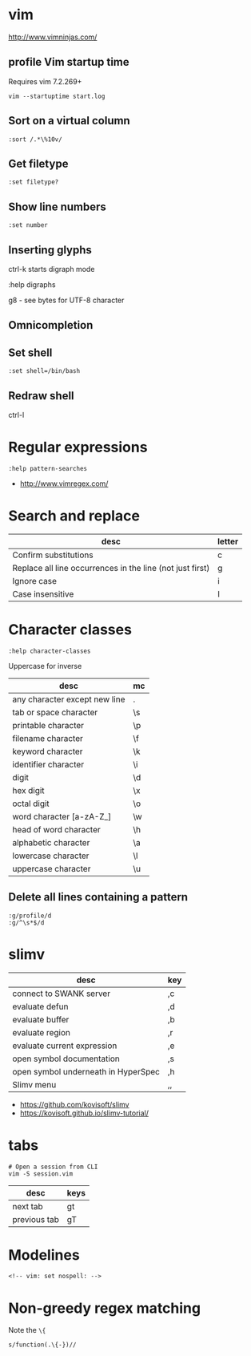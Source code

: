 # vim

<http://www.vimninjas.com/>


## profile Vim startup time

Requires vim 7.2.269+

```shell
vim --startuptime start.log
```


## Sort on a virtual column

```
:sort /.*\%10v/
```


## Get filetype

```
:set filetype?
```


## Show line numbers

```
:set number
```


## Inserting glyphs

ctrl-k starts digraph mode

:help digraphs

g8 - see bytes for UTF-8 character


## Omnicompletion

<C-X><C-O>


## Set shell

```
:set shell=/bin/bash
```


## Redraw shell

ctrl-l


# Regular expressions

`:help pattern-searches`

- <http://www.vimregex.com/>


# Search and replace

| desc                                                      | letter |
|--------------------------------------------------------- |------ |
| Confirm substitutions                                     | c      |
| Replace all line occurrences in the line (not just first) | g      |
| Ignore case                                               | i      |
| Case insensitive                                          | I      |


# Character classes

`:help character-classes`

Uppercase for inverse

| desc                          | mc |
|----------------------------- |--- |
| any character except new line | .  |
| tab or space character        | \s |
| printable character           | \p |
| filename character            | \f |
| keyword character             | \k |
| identifier character          | \i |
| digit                         | \d |
| hex digit                     | \x |
| octal digit                   | \o |
| word character [a-zA-Z\_]     | \w |
| head of word character        | \h |
| alphabetic character          | \a |
| lowercase character           | \l |
| uppercase character           | \u |


## Delete all lines containing a pattern

```
:g/profile/d
:g/^\s*$/d
```


# slimv

| desc                                | key |
|----------------------------------- |--- |
| connect to SWANK server             | ,c  |
| evaluate defun                      | ,d  |
| evaluate buffer                     | ,b  |
| evaluate region                     | ,r  |
| evaluate current expression         | ,e  |
| open symbol documentation           | ,s  |
| open symbol underneath in HyperSpec | ,h  |
| Slimv menu                          | ,,  |

- <https://github.com/kovisoft/slimv>
- <https://kovisoft.github.io/slimv-tutorial/>


# tabs

```shell
# Open a session from CLI
vim -S session.vim
```

| desc         | keys |
|------------ |---- |
| next tab     | gt   |
| previous tab | gT   |


# Modelines

```
<!-- vim: set nospell: -->
```


# Non-greedy regex matching

Note the `\{`

```
s/function(.\{-})//
```